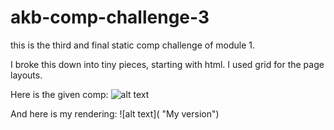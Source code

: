 # akb-comp-challenge-3

this is the third and final static comp challenge of module 1.

I broke this down into tiny pieces, starting with html. I used grid for the page layouts.

Here is the given comp:
![alt text](http://frontend.turing.io/assets/images/static-comp-challenge-3.jpg "Third comp")

And here is my rendering:
![alt text]( "My version")
